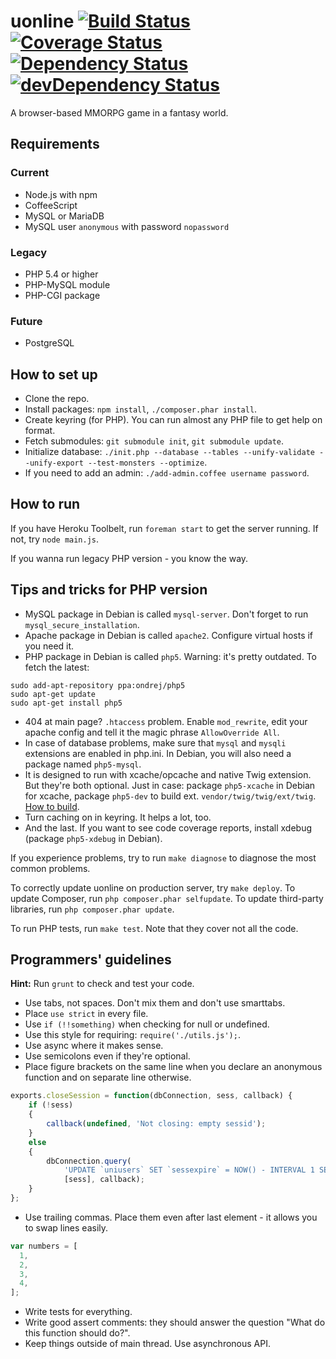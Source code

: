 uonline [![Build Status](https://travis-ci.org/uonline/uonline.png?branch=master)](https://travis-ci.org/uonline/uonline) [![Coverage Status](https://coveralls.io/repos/uonline/uonline/badge.png?branch=master)](https://coveralls.io/r/uonline/uonline?branch=master) [![Dependency Status](https://david-dm.org/uonline/uonline.png)](https://david-dm.org/uonline/uonline) [![devDependency Status](https://david-dm.org/uonline/uonline/dev-status.png)](https://david-dm.org/uonline/uonline#info=devDependencies) 
=======

A browser-based MMORPG game in a fantasy world.


Requirements
------------

### Current

* Node.js with npm
* CoffeeScript
* MySQL or MariaDB
* MySQL user `anonymous` with password `nopassword`

### Legacy

* PHP 5.4 or higher
* PHP-MySQL module
* PHP-CGI package

### Future

* PostgreSQL


How to set up
-------------

* Clone the repo.
* Install packages: `npm install`, `./composer.phar install`.
* Create keyring (for PHP). You can run almost any PHP file to get help on format.
* Fetch submodules: `git submodule init`, `git submodule update`.
* Initialize database: `./init.php --database --tables --unify-validate --unify-export --test-monsters --optimize`.
* If you need to add an admin: `./add-admin.coffee username password`.


How to run
----------

If you have Heroku Toolbelt, run `foreman start` to get the server running. If not, try `node main.js`.

If you wanna run legacy PHP version - you know the way.


Tips and tricks for PHP version
-------------------------------

* MySQL package in Debian is called `mysql-server`. Don't forget to run `mysql_secure_installation`.
* Apache package in Debian is called `apache2`. Configure virtual hosts if you need it.
* PHP package in Debian is called `php5`. Warning: it's pretty outdated. To fetch the latest:

```
sudo add-apt-repository ppa:ondrej/php5
sudo apt-get update
sudo apt-get install php5
```

* 404 at main page? `.htaccess` problem. Enable `mod_rewrite`, edit your apache config and tell it the magic phrase `AllowOverride All`.
* In case of database problems, make sure that `mysql` and `mysqli` extensions are enabled in php.ini. In Debian, you will also need a package named `php5-mysql`.
* It is designed to run with xcache/opcache and native Twig extension. But they're both optional. Just in case: package `php5-xcache` in Debian for xcache, package `php5-dev` to build ext. `vendor/twig/twig/ext/twig`. [How to build](http://twig.sensiolabs.org/doc/intro.html#installing-the-c-extension).
* Turn caching on in keyring. It helps a lot, too.
* And the last. If you want to see code coverage reports, install xdebug (package `php5-xdebug` in Debian).

If you experience problems, try to run `make diagnose` to diagnose the most common problems.

To correctly update uonline on production server, try `make deploy`. To update Composer, run `php composer.phar selfupdate`. To update third-party libraries, run `php composer.phar update`.

To run PHP tests, run `make test`. Note that they cover not all the code.


Programmers' guidelines
-----------------------

**Hint:** Run `grunt` to check and test your code.

* Use tabs, not spaces. Don't mix them and don't use smarttabs.
* Place `use strict` in every file.
* Use `if (!!something)` when checking for null or undefined.
* Use this style for requiring: `require('./utils.js');`.
* Use async where it makes sense.
* Use semicolons even if they're optional.
* Place figure brackets on the same line when you declare an anonymous function and on separate line otherwise.

```js
exports.closeSession = function(dbConnection, sess, callback) {
	if (!sess)
	{
		callback(undefined, 'Not closing: empty sessid');
	}
	else
	{
		dbConnection.query(
			'UPDATE `uniusers` SET `sessexpire` = NOW() - INTERVAL 1 SECOND WHERE `sessid` = ?',
			[sess], callback);
	}
};
```

* Use trailing commas. Place them even after last element - it allows you to swap lines easily.

```js
var numbers = [
  1,
  2,
  3,
  4,
];
```

* Write tests for everything.
* Write good assert comments: they should answer the question "What do this function should do?".
* Keep things outside of main thread. Use asynchronous API.
